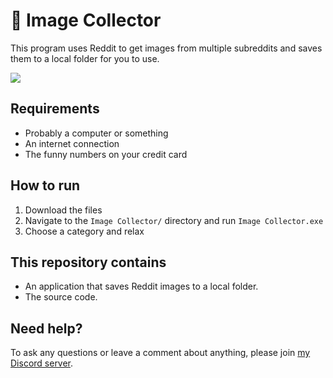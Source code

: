 # 🧲 Image Collector
This program uses Reddit to get images from multiple subreddits and saves them to a local folder for you to use.

![](https://i.pinimg.com/originals/00/1c/9a/001c9a146ce0384c0e3114674051fefb.gif)

## Requirements
* Probably a computer or something
* An internet connection
* The funny numbers on your credit card

##  How to run
1. Download the files
2. Navigate to the `Image Collector/` directory and run `Image Collector.exe`
3. Choose a category and relax

##  This repository contains  
* An application that saves Reddit images to a local folder.
* The source code.

## Need help?  
To ask any questions or leave a comment about anything, please join [my Discord server](https://discord.gg/xJ2HRxZ).  
